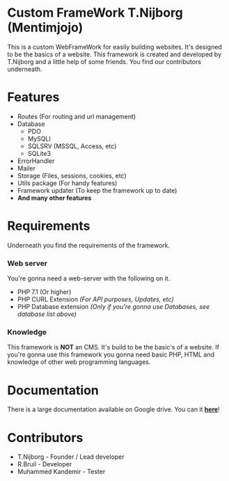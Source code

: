 # Custom FrameWork T.Nijborg (Mentimjojo)
This is a custom WebFrameWork for easily building websites. It's designed to be the basics
of a website. This framework is created and developed by T.Nijborg and a little help of some friends.
You find our contributors underneath.

# Features
* Routes (For routing and url management)
* Database
    - PDO
    - MySQLI
    - SQLSRV (MSSQL, Access, etc)
    - SQLite3
* ErrorHandler
* Mailer
* Storage (Files, sessions, cookies, etc)
* Utils package (For handy features)
* Framework updater (To keep the framework up to date)
* __And many other features__

# Requirements
Underneath you find the requirements of the framework.

### Web server
You're gonna need a web-server with the following on it.
* PHP 7.1 (Or higher)
* PHP CURL Extension _(For API purposes, Updates, etc)_
* PHP Database extension _(Only if you're gonna use Databases, see database list above)_

### Knowledge
This framework is __NOT__ an CMS. It's build to be the basic's of a website.
If you're gonna use this framework you gonna need basic PHP, HTML and knowledge of other web programming languages.

# Documentation
There is a large documentation available on Google drive. 
You can it __<a href='https://drive.google.com/open?id=0B7GNGpjSFqW4WG9tN2hfUDE3U1U' target='_blank'>here</a>__!

# Contributors
 * T.Nijborg - Founder / Lead developer
 * R.Bruil - Developer
 * Muhammed Kandemir - Tester
